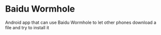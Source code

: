 # Baidu Wormhole
Android app that can use Baidu Wormhole to let other phones download a file and try to install it
